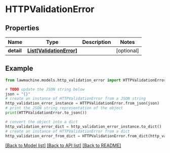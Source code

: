 # HTTPValidationError


## Properties

Name | Type | Description | Notes
------------ | ------------- | ------------- | -------------
**detail** | [**List[ValidationError]**](ValidationError.md) |  | [optional] 

## Example

```python
from lawmachine.models.http_validation_error import HTTPValidationError

# TODO update the JSON string below
json = "{}"
# create an instance of HTTPValidationError from a JSON string
http_validation_error_instance = HTTPValidationError.from_json(json)
# print the JSON string representation of the object
print(HTTPValidationError.to_json())

# convert the object into a dict
http_validation_error_dict = http_validation_error_instance.to_dict()
# create an instance of HTTPValidationError from a dict
http_validation_error_from_dict = HTTPValidationError.from_dict(http_validation_error_dict)
```
[[Back to Model list]](../README.md#documentation-for-models) [[Back to API list]](../README.md#documentation-for-api-endpoints) [[Back to README]](../README.md)


